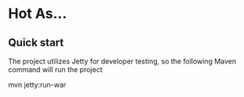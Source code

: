 Hot As...
=========

Quick start
-----------
The project utilizes Jetty for developer testing, so the following Maven command will run the project

mvn jetty:run-war 